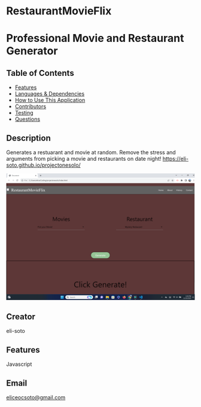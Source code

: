 # RestaurantMovieFlix

# Professional Movie and Restaurant Generator 

  ## Table of Contents
  * [Features](#features)
  * [Languages & Dependencies](#languagesanddependencies)
  * [How to Use This Application](#HowtoUseThisApplication)
  * [Contributors](#contributors)
  * [Testing](#testing)
  * [Questions](#questions)



## Description
Generates a restuarant and movie at random. Remove the stress and arguments from picking a movie and restaurants on date night! 
https://eli-soto.github.io/projectonesolo/


![Alt text](/images/Screenshot%20(12).png)

## Creator
eli-soto


## Features 
Javascript

## Email 
eliceocsoto@gmail.com









